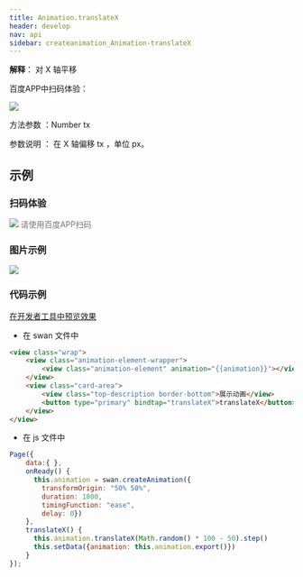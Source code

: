 ```yaml
---
title: Animation.translateX
header: develop
nav: api
sidebar: createanimation_Animation-translateX
---
```

 
 
 
**解释**： 对 X 轴平移

 百度APP中扫码体验： 

<img src="https://b.bdstatic.com/miniapp/assets/images/doc_demo/translateX.png"  class="demo-qrcode-image" />

 方法参数 ：Number tx 

 参数说明 ： 在 X 轴偏移 tx ，单位 px。
## 示例

 
### 扫码体验

<div class='scan-code-container'>
    <img src="https://b.bdstatic.com/miniapp/assets/images/doc_demo/pages_setBackgroundColor.png" class="demo-qrcode-image" />
    <font color=#777 12px>请使用百度APP扫码</font>
</div>

###  图片示例  
<div class="m-doc-custom-examples">
    <div class="m-doc-custom-examples-correct">
        <img src="https://b.bdstatic.com/miniapp/image/translateX.gif">
    </div>
    <div class="m-doc-custom-examples-correct">
        <img src=" ">
    </div>
    <div class="m-doc-custom-examples-correct">
        <img src=" ">
    </div>     
</div>

### 代码示例 

<a href="swanide://fragment/96c79e8d129e205b38e5f63c51ffdd501574217387709" title="在开发者工具中预览效果" target="_self">在开发者工具中预览效果</a>

* 在 swan 文件中

```html
<view class="wrap">
    <view class="animation-element-wrapper">
        <view class="animation-element" animation="{{animation}}"></view>
    </view>
    <view class="card-area">
        <view class="top-description border-bottom">展示动画</view>
        <button type="primary" bindtap="translateX">translateX</button>
    </view>
</view>
```
* 在 js 文件中

```js
Page({
    data:{ },
    onReady() {
      this.animation = swan.createAnimation({
        transformOrigin: "50% 50%",
        duration: 1000,
        timingFunction: "ease",
        delay: 0})
    },
    translateX() {
      this.animation.translateX(Math.random() * 100 - 50).step()
      this.setData({animation: this.animation.export()})
    }
});
```
